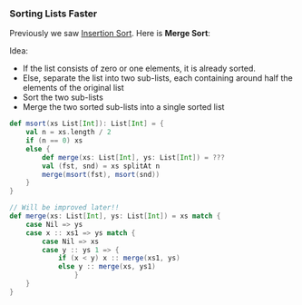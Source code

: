 ### Sorting Lists Faster

Previously we saw [Insertion Sort](https://github.com/rohitvg/scala-principles-1/wiki/Collections-(Lists)#sorting-lists). Here is **Merge Sort**:

Idea: 
* If the list consists of zero or one elements, it is already sorted.
* Else, separate the list into two sub-lists, each containing around half the elements of the original list
* Sort the two sub-lists
* Merge the two sorted sub-lists into a single sorted list

```scala
def msort(xs List[Int]): List[Int] = {
	val n = xs.length / 2
	if (n == 0) xs
	else {
		def merge(xs: List[Int], ys: List[Int]) = ???
		val (fst, snd) = xs splitAt n
		merge(msort(fst), msort(snd))
	}
}

// Will be improved later!!
def merge(xs: List[Int], ys: List[Int]) = xs match {
	case Nil => ys
	case x :: xs1 => ys match {
		case Nil => xs
		case y :: ys 1 => {
			if (x < y) x :: merge(xs1, ys)
			else y :: merge(xs, ys1)
                }
	}
}
```
